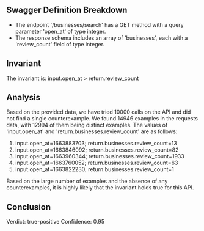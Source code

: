 ## Swagger Definition Breakdown
- The endpoint '/businesses/search' has a GET method with a query parameter 'open_at' of type integer.
- The response schema includes an array of 'businesses', each with a 'review_count' field of type integer.

## Invariant
The invariant is: input.open_at > return.review_count

## Analysis
Based on the provided data, we have tried 10000 calls on the API and did not find a single counterexample. We found 14946 examples in the requests data, with 12994 of them being distinct examples. The values of 'input.open_at' and 'return.businesses.review_count' are as follows:
1. input.open_at=1663883703; return.businesses.review_count=13
2. input.open_at=1663846092; return.businesses.review_count=82
3. input.open_at=1663960344; return.businesses.review_count=1933
4. input.open_at=1663760052; return.businesses.review_count=63
5. input.open_at=1663822230; return.businesses.review_count=1

Based on the large number of examples and the absence of any counterexamples, it is highly likely that the invariant holds true for this API.

## Conclusion
Verdict: true-positive
Confidence: 0.95
